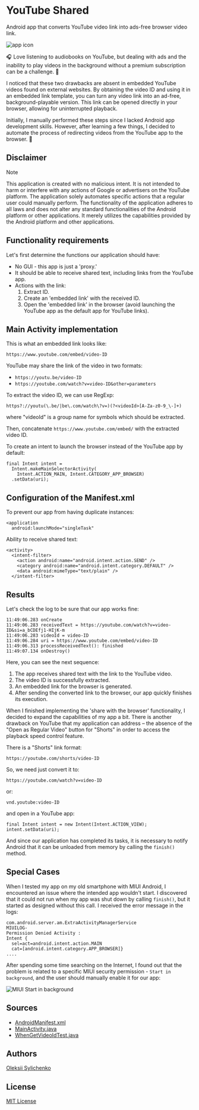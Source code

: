 # YouTube Shared
Android app that converts YouTube video link into ads-free browser video link. 

![app icon](https://github.com/asilichenko/android-share-with-browser/assets/1503214/b14bccd7-ea1c-4de0-9377-2098cbe591c3)

🎧 Love listening to audiobooks on YouTube, but dealing with ads and the inability to play videos in the background without a premium subscription can be a challenge. 🤔

I noticed that these two drawbacks are absent in embedded YouTube videos found on external websites. By obtaining the video ID and using it in an embedded link template, you can turn any video link into an ad-free, background-playable version. This link can be opened directly in your browser, allowing for uninterrupted playback.

Initially, I manually performed these steps since I lacked Android app development skills. However, after learning a few things, I decided to automate the process of redirecting videos from the YouTube app to the browser. 🔄

## Disclaimer

> [!NOTE]
> This application is created with no malicious intent. It is not intended to harm or interfere with any actions of Google or advertisers on the YouTube platform. The application solely automates specific actions that a regular user could manually perform. The functionality of the application adheres to all laws and does not alter any standard functionalities of the Android platform or other applications. It merely utilizes the capabilities provided by the Android platform and other applications.

## Functionality requirements

Let's first determine the functions our application should have:

* No GUI - this app is just a 'proxy.'
* It should be able to receive shared text, including links from the YouTube app.
* Actions with the link:
  1. Extract ID.
  1. Create an 'embedded link' with the received ID.
  1. Open the 'embedded link' in the browser (avoid launching the YouTube app as the default app for YouTube links).

## Main Activity implementation

This is what an embedded link looks like:
```
https://www.youtube.com/embed/video-ID
```

YouTube may share the link of the video in two formats:
* `https://youtu.be/video-ID`
* `https://youtube.com/watch?v=video-ID&other=parameters`

To extract the video ID, we can use RegExp:
```
https?://youtu(\.be/|be\.com/watch\?v=)(?<videoId>[A-Za-z0-9_\-]+)
```
where "videoId" is a group name for symbols which should be extracted.

Then, concatenate `https://www.youtube.com/embed/` with the extracted video ID.

To create an intent to launch the browser instead of the YouTube app by default:
```
final Intent intent = 
  Intent.makeMainSelectorActivity(
    Intent.ACTION_MAIN, Intent.CATEGORY_APP_BROWSER)
  .setData(uri);
```

## Configuration of the Manifest.xml

To prevent our app from having duplicate instances:
```
<application
  android:launchMode="singleTask"
```

Ability to receive shared text:
```
<activity>
  <intent-filter>
    <action android:name="android.intent.action.SEND" />
    <category android:name="android.intent.category.DEFAULT" />
    <data android:mimeType="text/plain" />
  </intent-filter>
```

## Results

Let's check the log to be sure that our app works fine:
```
11:49:06.283 onCreate
11:49:06.283 receivedText = https://youtube.com/watch?v=video-ID&si=a_bCDEfj1-HIjK-m
11:49:06.283 videoId = video-ID
11:49:06.284 uri = https://www.youtube.com/embed/video-ID
11:49:06.313 processReceivedText(): finished
11:49:07.134 onDestroy()
```
Here, you can see the next sequence:
1. The app receives shared text with the link to the YouTube video.
1. The video ID is successfully extracted.
1. An embedded link for the browser is generated.
1. After sending the converted link to the browser, our app quickly finishes its execution.

When I finished implementing the 'share with the browser' functionality, I decided to expand the capabilities of my app a bit. There is another drawback on YouTube that my application can address – the absence of the "Open as Regular Video" button for "Shorts" in order to access the playback speed control feature.

There is a "Shorts" link format:
```
https://youtube.com/shorts/video-ID
```

So, we need just convert it to:
```
https://youtube.com/watch?v=video-ID
```
or:
```
vnd.youtube:video-ID
```

and open in a YouTube app:
```
final Intent intent = new Intent(Intent.ACTION_VIEW);
intent.setData(uri);
```

And since our application has completed its tasks, it is necessary to notify Android that it can be unloaded from memory by calling the `finish()` method.

## Special Cases

When I tested my app on my old smartphone with MIUI Android, I encountered an issue where the intended app wouldn't start. I discovered that it could not run when my app was shut down by calling `finish()`, but it started as designed without this call. I received the error message in the logs:
```
com.android.server.am.ExtraActivityManagerService
MIUILOG-
Permission Denied Activity :
Intent {
  sel=act=android.intent.action.MAIN
  cat=[android.intent.category.APP_BROWSER]}
....
```

After spending some time searching on the Internet, I found out that the problem is related to a specific MIUI security permission - `Start in background`, and the user should manually enable it for our app:

![MIUI Start in background](https://github.com/asilichenko/android-youtube-shared/assets/1503214/7c9b4903-464f-4029-b09f-552071b118b0)

## Sources
* [AndroidManifest.xml](app/src/main/AndroidManifest.xml)
* [MainActivity.java](app/src/main/java/ua/in/asilichenko/youtubeshared/MainActivity.java)
* [WhenGetVideoIdTest.java](app/src/test/java/ua/in/asilichenko/youtubeshared/WhenGetVideoIdTest.java)

## Authors
[Oleksii Sylichenko](https://github.com/asilichenko)

## License
[MIT License](LICENSE)
